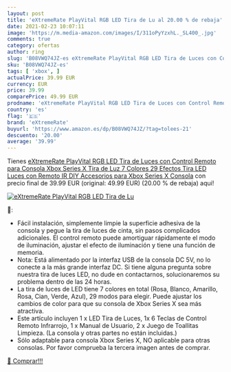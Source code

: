 ```yaml
---
layout: post
title: 'eXtremeRate PlayVital RGB LED Tira de Lu al 20.00 % de rebaja'
date: 2021-02-23 10:07:11
image: 'https://m.media-amazon.com/images/I/311oPyYzxhL._SL400_.jpg'
comments: true
category: ofertas
author: ring
slug: 'B08VWQ74JZ-es eXtremeRate PlayVital RGB LED Tira de Luces con Control...'
sku: 'B08VWQ74JZ-es'
tags: [ 'xbox', ]
actualPrice: 39.99 EUR
currency: EUR
price: 39.99
comparePrice: 49.99 EUR
prodname: 'eXtremeRate PlayVital RGB LED Tira de Luces con Control Remoto para Consola Xbox Series X Tira de Luz 7 Colores 29 Efectos Tira LED Luces con Remoto IR DIY Accesorios para Xbox Series X Consola'
country: 'es'
flag: '🇪🇸'
brand: 'eXtremeRate'
buyurl: 'https://www.amazon.es/dp/B08VWQ74JZ/?tag=tolees-21'
descuento: '20.00'
average: '39.99'
---
```


Tienes [eXtremeRate PlayVital RGB LED Tira de Luces con Control Remoto para Consola Xbox Series X Tira de Luz 7 Colores 29 Efectos Tira LED Luces con Remoto IR DIY Accesorios para Xbox Series X Consola](https://www.amazon.es/dp/B08VWQ74JZ/?tag=tolees-21) con precio final de  39.99 EUR (original: 49.99 EUR) (20.00 %  de rebaja) aqui!

[![eXtremeRate PlayVital RGB LED Tira de Lu](https://m.media-amazon.com/images/I/311oPyYzxhL._SL400_.jpg)](https://www.amazon.es/dp/B08VWQ74JZ/?tag=tolees-21)

🔎:

- Fácil instalación, simplemente limpie la superficie adhesiva de la consola y pegue la tira de luces de cinta, sin pasos complicados adicionales. El control remoto puede amortiguar rápidamente el modo de iluminación, ajustar el efecto de iluminación y tiene una función de memoria.
- Nota: Está alimentado por la interfaz USB de la consola DC 5V, no lo conecte a la más grande interfaz DC. Si tiene alguna pregunta sobre nuestra tira de luces LED, no dude en contactarnos, solucionaremos su problema dentro de las 24 horas.
- La tira de luces de LED tiene 7 colores en total (Rosa, Blanco, Amarillo, Rosa, Cian, Verde, Azul), 29 modos para elegir. Puede ajustar los cambios de color para que su consola de Xbox Series X sea más atractiva.
- Este artículo incluyen 1 x LED Tira de Luces, 1x 6 Teclas de Control Remoto Infrarrojo, 1 x Manual de Usuario, 2 x Juego de Toallitas Limpieza. (La consola y otras partes no están incluidas.)
- Sólo adaptable para consola Xbox Series X, NO aplicable para otras consolas. Por favor comprueba la tercera imagen antes de comprar.

[🛒 Comprar!!!](https://www.amazon.es/dp/B08VWQ74JZ/?tag=tolees-21)
